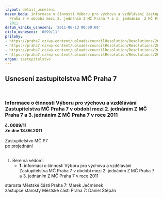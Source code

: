 ```yaml
---
layout: detail_usneseni
nazev_bodu: Informace o činnosti Výboru pro výchovu a vzdělávání Zastupitelstva MČ
  Praha 7 v období mezi 2. jednáním Z MČ Praha 7 a 3. jednáním  Z MČ Praha 7 v roce
  2011
datum_vzniku_usneseni: '2011-06-13 00:00:00'
cislo_usneseni: '0099/11'
prilohy:
- https://praha7.cz/wp-content/uploads/councilResolution/Resolutions/20991/3-11-ov%c4%9b%c5%99en%c3%bd_z%c3%a1pis_z_vvv_zm%c4%8d_p7_%c4%8d.4.doc
- https://praha7.cz/wp-content/uploads/councilResolution/Resolutions/20991/3-11-ov%c4%9b%c5%99en%c3%bd_z%c3%a1pis_z_vvv_zm%c4%8d_p7_%c4%8d.5.doc
- https://praha7.cz/wp-content/uploads/councilResolution/Resolutions/20991/3-11-ov%c4%9b%c5%99en%c3%bd_z%c3%a1pis_z_vvv_zm%c4%8d_p7_%c4%8d.6.doc
- https://praha7.cz/wp-content/uploads/councilResolution/Resolutions/20991/3-11-ov%c4%9b%c5%99en%c3%bd_z%c3%a1pis_z_vvv_zm%c4%8d_p7_%c4%8d.7.doc
organ: zastupitelstvo
---
```

<div id="ucUsn_pList" class="usn">
	<span><h2>Usnesení zastupitelstva MČ Praha 7 </h2>
<br></span><div class="standBody">
<span><h3>Informace o činnosti Výboru pro výchovu a vzdělávání Zastupitelstva MČ Praha 7 v období mezi 2. jednáním Z MČ Praha 7 a 3. jednáním  Z MČ Praha 7 v roce 2011</h3></span><div class="center">
		<strong>č. 0099/11</strong><br>
	</div>
<div class="center">
		<strong>Ze dne 13.06.2011</strong><br><br>
	</div>Zastupitelstvo MČ P7<br> po projednání<br><br><ol><li>Bere na vědomí<ul><li>
<strong>1.</strong> informaci o činnosti Výboru pro výchovu a vzdělávání Zastupitelstva MČ Praha 7 v období mezi 2. jednáním Z MČ Praha 7 a 3. jednáním  Z MČ Praha 7 v roce 2011</li></ul>
</li></ol>starosta Městské části Praha 7: Marek Ječmének<br>zástupce starosty Městské části Praha 7: Daniel Štěpán
</div>
</div>